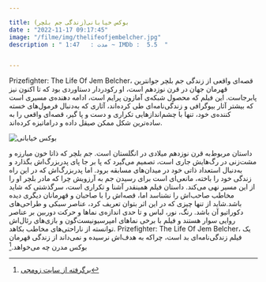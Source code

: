 ```yaml
---

title: بوکس خیابانی(زندگی جم بلچر)
date : "2022-11-17 09:17:45"
image: "/filme/img/thelifeofjembelcher.jpg"
description : " مدت :	1:47 ~ IMDb :  5.5  "


---
```


Prizefighter: The Life Of Jem Belcher، قصه‌ای واقعی از زندگی جم بلچر جوانترین قهرمان جهان در قرن نوزدهم است، او رکودردار دستاوردی بود که تا اکنون نیز پابرجاست. این فیلم که محصول شبکه‌ی آمازون پرایم است، ادامه دهنده‌ی مسیری است که بیشتر آثار بیوگرافی و زندگی‌نامه‌ای طی کرده‌اند، آثاری که به‌دنبال فرمول‌های خسته کننده‌ی خود، تنها با چشم‌اندازهایی تکراری و دست و پا گیر، قصه‌ای واقعی را به ساده‌ترین شکل ممکن صیقل داده و دراماتیزه کرده‌اند.

![بوکس خیابانی](/filme/img/Prizefighter-The-Life-of-Jem-Belcher-01.jpg)

داستان مربوط‌به قرن نوزدهم میلادی در انگلستان است. جم بلچر که ذاتا خون مبارزه و مشت‌زنی در رگ‌هایش جاری است، تصمیم می‌گیرد که پا بر جا پای پدربزرگ‌اش بگذارد و به‌دنبال استعداد ذاتی خود در میدان‌های مسابقه برود. اما پدربزرگ‌اش که در این راه زندگی خود را باخته، مانعی‌ای است برای رسیدن جم به آرزویش چرا که مادر بلچر او را از این مسیر نهی می‌کند. داستان فیلم همینقدر آشنا و تکراری است، سرگذشتی که شاید مخاطب صاحب‌اش را نشناسد اما، قصه‌اش را با صاحبان و قهرمانان دیگری دیده باشد.شاید از تنها چیزی که در این اثر بتوان تعریف کرد، عناصر سبکی و طراحی‌های دکوراتیو آن باشد. رنگ، نور، لباس و تا حدی اندازه‌ی نماها و حرکت دوربین بر عناصر روایی سوار هستند و فیلم با برخی نماهای امپرسیونیست‌گون و بازی‌های رئال‌اش توانسته از ناراحتی‌های مخاطب بکاهد. Prizefighter: The Life Of Jem Belcher، یک فیلم زندگی‌نامه‌ای بد است، چراکه به هدف‌اش نرسیده و نمی‌داند از زندگی قهرمان بوکس مدرن چه می‌خواهد.[^1]


[^1]: [برگرفته از سایت زومجی](https://www.zoomg.ir/movie-tv-show-review/345507-prizefighter-the-life-of-jem-belcher-movie-review/)
